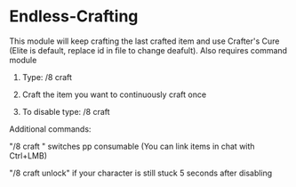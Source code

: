 # Endless-Crafting

This module will keep crafting the last crafted item and use Crafter's Cure (Elite is default, replace id in file to change deafult). 
Also requires command module

1. Type: /8 craft

2. Craft the item you want to continuously craft once

3. To disable type: /8 craft

Additional commands:

"/8 craft <LinkedItem>" switches pp consumable
(You can link items in chat with Ctrl+LMB)

"/8 craft unlock" if your character is still stuck 5 seconds after disabling